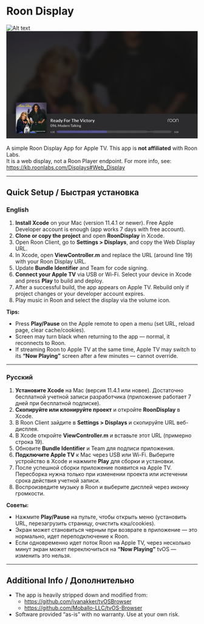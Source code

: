 # Roon Display

![Alt text](/screen01.png?raw=true "Roon Display")
![Alt text](/screen02.png?raw=true "Roon Display")

A simple Roon Display App for Apple TV. This app is **not affiliated** with Roon Labs.  
It is a web display, not a Roon Player endpoint. For more info, see: https://kb.roonlabs.com/Displays#Web_Display  

---

## Quick Setup / Быстрая установка

### English

1. **Install Xcode** on your Mac (version 11.4.1 or newer). Free Apple Developer account is enough (app works 7 days with free account).  
2. **Clone or copy the project** and open **RoonDisplay** in Xcode.  
3. Open Roon Client, go to **Settings > Displays**, and copy the Web Display URL.  
4. In Xcode, open **ViewController.m** and replace the URL (around line 19) with your Roon Display URL.  
5. Update **Bundle Identifier** and Team for code signing.  
6. **Connect your Apple TV** via USB or Wi-Fi. Select your device in Xcode and press **Play** to build and deploy.  
7. After a successful build, the app appears on Apple TV. Rebuild only if project changes or your developer account expires.  
8. Play music in Roon and select the display via the volume icon.

**Tips:**  
- Press **Play/Pause** on the Apple remote to open a menu (set URL, reload page, clear cache/cookies).  
- Screen may turn black when returning to the app — normal, it reconnects to Roon.  
- If streaming Roon to Apple TV at the same time, Apple TV may switch to its **“Now Playing”** screen after a few minutes — cannot override.

---

### Русский

1. **Установите Xcode** на Mac (версия 11.4.1 или новее). Достаточно бесплатной учетной записи разработчика (приложение работает 7 дней при бесплатной подписке).  
2. **Скопируйте или клонируйте проект** и откройте **RoonDisplay** в Xcode.  
3. В Roon Client зайдите в **Settings > Displays** и скопируйте URL веб-дисплея.  
4. В Xcode откройте **ViewController.m** и вставьте этот URL (примерно строка 19).  
5. Обновите **Bundle Identifier** и Team для подписи приложения.  
6. **Подключите Apple TV** к Mac через USB или Wi-Fi. Выберите устройство в Xcode и нажмите **Play** для сборки и установки.  
7. После успешной сборки приложение появится на Apple TV. Пересборка нужна только при изменении проекта или истечении срока действия учетной записи.  
8. Воспроизведите музыку в Roon и выберите дисплей через иконку громкости.

**Советы:**  
- Нажмите **Play/Pause** на пульте, чтобы открыть меню (установить URL, перезагрузить страницу, очистить кэш/cookies).  
- Экран может становиться черным при возврате в приложение — это нормально, идет переподключение к Roon.  
- Если одновременно идет поток Roon на Apple TV, через несколько минут экран может переключиться на **“Now Playing”** tvOS — изменить это нельзя.

---

## Additional Info / Дополнительно

- The app is heavily stripped down and modified from:
  - https://github.com/jvanakker/tvOSBrowser  
  - https://github.com/Moballo-LLC/tvOS-Browser  
- Software provided “as-is” with no warranty. Use at your own risk.  

